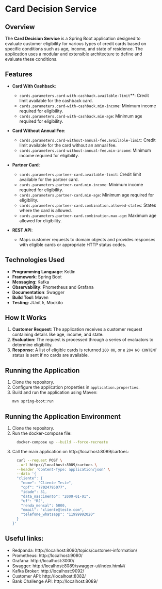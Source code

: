 # Card Decision Service

## Overview
The **Card Decision Service** is a Spring Boot application designed to evaluate customer eligibility for various types
of credit cards based on specific conditions such as age, income, and state of residence.
The application uses a modular and extensible architecture to define and evaluate these conditions.

## Features
- **Card With Cashback**:
  - `cards.parameters.card-with-cashback.available-limit`**: Credit limit available for the cashback card.
  - `cards.parameters.card-with-cashback.min-income`: Minimum income required for eligibility.
  - `cards.parameters.card-with-cashback.min-age`: Minimum age required for eligibility.

- **Card Without Annual Fee**:
  - `cards.parameters.card-without-annual-fee.available-limit`: Credit limit available for the card without an annual fee.
  - `cards.parameters.card-without-annual-fee.min-income`: Minimum income required for eligibility.

- **Partner Card**:
  - `cards.parameters.partner-card.available-limit`: Credit limit available for the partner card.
  - `cards.parameters.partner-card.min-income`: Minimum income required for eligibility.
  - `cards.parameters.partner-card.min-age`: Minimum age required for eligibility.
  - `cards.parameters.partner-card.combination.allowed-states`: States where the card is allowed.
  - `cards.parameters.partner-card.combination.max-age`: Maximum age allowed for eligibility.

- **REST API**:
  - Maps customer requests to domain objects and provides responses with eligible cards or appropriate HTTP status codes.

## Technologies Used
- **Programming Language**: Kotlin
- **Framework**: Spring Boot
- **Messaging**: Kafka
- **Observability**: Phometheus and Grafana
- **Documentation**: Swagger
- **Build Tool**: Maven
- **Testing**: JUnit 5, Mockito

## How It Works
1. **Customer Request**: The application receives a customer request containing details like age, income, and state.
2. **Evaluation**: The request is processed through a series of evaluators to determine eligibility.
3. **Response**: A list of eligible cards is returned `200 OK`, or a `204 NO CONTENT` status is sent if no cards are available.

## Running the Application
1. Clone the repository.
2. Configure the application properties in `application.properties`.
3. Build and run the application using Maven:
   ```bash
   mvn spring-boot:run
    ```

## Running the Application Environment
1. Clone the repository.
2. Run the docker-compose file:
    ```bash
      docker-compose up --build --force-recreate
    ```
3. Call the main application on http://localhost:8089/cartoes:
    ```bash
      curl --request POST \
      --url http://localhost:8089/cartoes \
      --header 'Content-Type: application/json' \
      --data '{
      "cliente": {
        "nome": "Cliente Teste",
        "cpf": "77024795077",
        "idade": 31,
        "data_nascimento": "2000-01-01",
        "uf": "RJ",
        "renda_mensal": 5000,
        "email": "cliente@teste.com",
        "telefone_whatsapp": "11999992020"
      }
    }'
    ```

## Useful links:

- Redpanda: http://localhost:8090/topics/customer-information/
- Prometheus: http://localhost:9090/
- Grafana: http://localhost:3000/
- Swagger: http://localhost:8089/swagger-ui/index.html#/
- Kafka Broker: http://localhost:9092/
- Customer API: http://localhost:8082/
- Bank Challenge API: http://localhost:8089/
